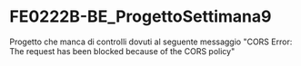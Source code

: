 # FE0222B-BE_ProgettoSettimana9

Progetto che manca di controlli dovuti al seguente messaggio "CORS Error: The request has been blocked because of the CORS policy"
